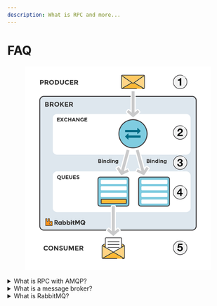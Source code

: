 ```yaml
---
description: What is RPC and more...
---
```


# FAQ

<figure><img src="../../.gitbook/assets/image (3).png" alt=""><figcaption></figcaption></figure>

<details>

<summary>What is RPC with AMQP?</summary>

Typically you publish messages as a sender (or client) and move on. On the other side of the queue, there are subscribers (or receivers) that pick up the messages and do work either immediately or at a later time (also known as working "offline").

What if we need to run a function on a remote computer and wait for the result? This pattern is commonly known as [Remote Procedure Call](https://en.wikipedia.org/wiki/Remote\_procedure\_call) or "RPC".



</details>

<details>

<summary>What is a message broker?</summary>

A message broker is an intermediary that transfers messages from sender to receiver(s).&#x20;

It is an architectural pattern for inspecting, relaying, and distributing messages, mediating between applications, and simplifying communication between them.&#x20;

The main task of a Message broker is to receive messages from applications and perform some action.

</details>

<details>

<summary>What is RabbitMQ?</summary>

RabbitMQ is the most widely deployed open-source [message broker](faq.md#what-is-a-message-broker).

It can be deployed in a few minutes locally, in docker, kubernetes, or as a standalone service on most all operating systems.

\


</details>

